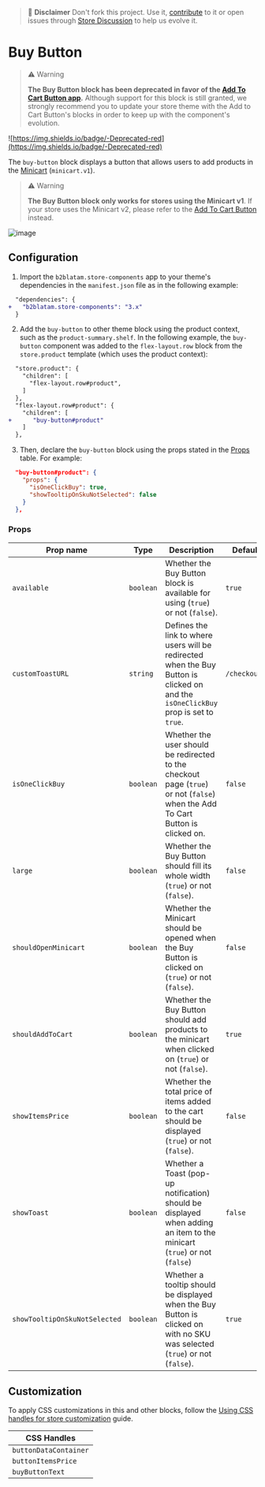 >📢 **Disclaimer** Don't fork this project. Use it, [contribute](https://github.com/vtex-apps/store-components) to it or open issues through [Store Discussion](https://github.com/vtex-apps/store-discussion) to help us evolve it. 

# Buy Button

> ⚠️ Warning
>
> **The Buy Button block has been deprecated in favor of the [Add To Cart Button app](https://developers.vtex.com/vtex-developer-docs/docs/vtex-add-to-cart-button/).** Although support for this block is still granted, we strongly recommend you to update your store theme with the Add to Cart Button's blocks in order to keep up with the component's evolution.

![https://img.shields.io/badge/-Deprecated-red](https://img.shields.io/badge/-Deprecated-red)

The `buy-button` block displays a button that allows users to add products in the [Minicart](https://developers.vtex.com/vtex-developer-docs/docs/vtex-minicart) (`minicart.v1`).

> ⚠️ Warning
>
> **The Buy Button block only works for stores using the Minicart v1**. If your store uses the Minicart v2, please refer to the [Add To Cart Button](https://developers.vtex.com/vtex-developer-docs/docs/vtex-add-to-cart-button) instead.

![image](https://user-images.githubusercontent.com/284515/70233985-69e13700-173e-11ea-91f7-6675a6a0e73b.png)

## Configuration

1. Import the `b2blatam.store-components` app to your theme's dependencies in the `manifest.json` file as in the following example:

```diff
  "dependencies": {
+   "b2blatam.store-components": "3.x"
  }
```

2. Add the `buy-button` to other theme block using the product context, such as the `product-summary.shelf`. In the following example, the `buy-button` component was added to the `flex-layout.row` block from the `store.product` template (which uses the product context):

```diff
  "store.product": {
    "children": [
      "flex-layout.row#product",
    ]
  },
  "flex-layout.row#product": {
    "children": [
+      "buy-button#product"
    ]
  },
```

3. Then, declare the `buy-button` block using the props stated in the [Props](#props) table. For example:

```json
  "buy-button#product": {
    "props": {
      "isOneClickBuy": true,
      "showTooltipOnSkuNotSelected": false
    }
  },
```

### Props

| Prop name            | Type      | Description                                                                      | Default value      |
| -------------------- | --------- | -------------------------------------------------------------------------------- | ------------------ |
| `available`          | `boolean` | Whether the Buy Button block is available for using (`true`) or not (`false`). | `true` |
| `customToastURL`     | `string`  | Defines the link to where users will be redirected when the Buy Button is clicked on and the `isOneClickBuy` prop is set to `true`. | `/checkout/#/cart` |
| `isOneClickBuy`      | `boolean` | Whether the user should be redirected to the checkout page (`true`) or not (`false`) when the Add To Cart Button is clicked on.        |  `false`              |
| `large`              | `boolean` | Whether the Buy Button should fill its whole width (`true`) or not (`false`). | `false`    |
| `shouldOpenMinicart` | `boolean` | Whether the Minicart should be opened when the Buy Button is clicked on (`true`) or not (`false`).                              | `false`              |
| `shouldAddToCart`    | `boolean` | Whether the Buy Button should add products to the minicart when clicked on (`true`) or not (`false`).         | `true`          |
| `showItemsPrice`     | `boolean` | Whether the total price of items added to the cart should be displayed (`true`) or not (`false`).                 | `false`              |
| `showToast`          | `boolean` | Whether a Toast (pop-up notification) should be displayed when adding an item to the minicart (`true`) or not (`false`)    | `false`                 |
| `showTooltipOnSkuNotSelected` | `boolean` | Whether a tooltip should be displayed when the Buy Button is clicked on with no SKU was selected (`true`) or not (`false`). | `true` |

## Customization

To apply CSS customizations in this and other blocks, follow the [Using CSS handles for store customization](https://developers.vtex.com/vtex-developer-docs/docs/vtex-io-documentation-using-css-handles-for-store-customization) guide.

| CSS Handles |
| --- |
| `buttonDataContainer` |
| `buttonItemsPrice`    |
| `buyButtonText`       |